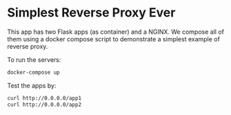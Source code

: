 # Simplest Reverse Proxy Ever

This app has two Flask apps (as container) and a NGINX. We compose all of them using a docker compose script to demonstrate a simplest example of reverse proxy.

To run the servers:

```bash
docker-compose up
```

Test the apps by:

```bash
curl http://0.0.0.0/app1
curl http://0.0.0.0/app2
```
